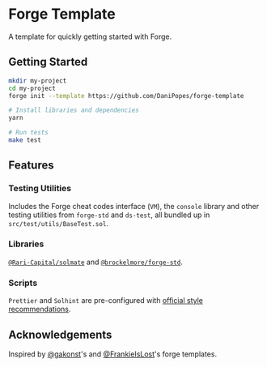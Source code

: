 # Forge Template

A template for quickly getting started with Forge.

## Getting Started

```sh
mkdir my-project
cd my-project
forge init --template https://github.com/DaniPopes/forge-template

# Install libraries and dependencies
yarn

# Run tests
make test
```

## Features

### Testing Utilities

Includes the Forge cheat codes interface (`VM`), the `console` library and other testing utilities from `forge-std` and `ds-test`, all bundled up in `src/test/utils/BaseTest.sol`.

### Libraries

[`@Rari-Capital/solmate`](https://github.com/Rari-Capital/solmate) and [`@brockelmore/forge-std`](https://github.com/brockelmore/forge-std).

### Scripts

`Prettier` and `Solhint` are pre-configured with [official style recommendations](https://docs.soliditylang.org/en/latest/style-guide.html).

## Acknowledgements

Inspired by [@gakonst](https://github.com/gakonst/forge-template)'s and [@FrankieIsLost](https://github.com/FrankieIsLost/forge-template)'s forge templates.
